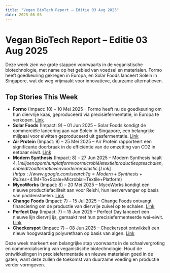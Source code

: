```yaml
---
title: "Vegan BioTech Report – Editie 03 Aug 2025"
date: 2025-08-03
---
```


# Vegan BioTech Report – Editie 03 Aug 2025

Deze week zien we grote stappen voorwaarts in de veganistische biotechnologie, met name op het gebied van voedsel en materialen. Formo heeft goedkeuring gekregen in Europa, en Solar Foods lanceert Solein in Singapore, wat de weg vrijmaakt voor innovatieve, duurzame alternatieven.

## Top Stories This Week

*   **Formo** (Impact: 10) – 10 Mei 2025 – Formo heeft nu de goedkeuring om hun diervrije kaas, geproduceerd via precisiefermentatie, in Europa te verkopen. [Link](https://www.google.com/search?q=Formo+regulatory+approval+precision-fermented+cheese+Europe)
*   **Solar Foods** (Impact: 9) – 01 Jun 2025 – Solar Foods kondigt de commerciële lancering aan van Solein in Singapore, een belangrijke mijlpaal voor eiwitten geproduceerd uit gasfermentatie. [Link](https://www.google.com/search?q=Solar+Foods+commercial+launch+Solein+Singapore)
*   **Air Protein** (Impact: 9) – 25 Mei 2025 – Air Protein rapporteert een significante doorbraak in de efficiëntie van de omzetting van CO2 in eetbaar eiwit. [Link](https://www.google.com/search?q=Air+Protein+breakthrough+CO2+conversion+efficiency)
*   **Modern Synthesis** (Impact: 8) – 27 Jun 2025 – Modern Synthesis haalt $4,1 miljoen op om hun platform voor microbiële textielproductie op te schalen, en biedt zo alternatieven voor leer en plastic. [Link](https://www.google.com/search?q=Modern+Synthesis+Raises+$4.1M+To+Scale+Microbial+Textile+Platform)
*   **MycoWorks** (Impact: 8) – 20 Mei 2025 – MycoWorks kondigt een nieuwe productiefaciliteit aan voor Reishi, hun leervervanger op basis van paddenstoelen. [Link](https://www.google.com/search?q=MycoWorks+new+production+facility+Reishi)
*   **Change Foods** (Impact: 7) – 15 Jul 2025 – Change Foods ontvangt financiering om de productie van diervrije zuivel op te schalen. [Link](https://www.google.com/search?q=Change+Foods+secures+funding+animal-free+dairy)
*   **Perfect Day** (Impact: 7) – 15 Jun 2025 – Perfect Day lanceert een nieuwe lijn diervrij ijs, gemaakt met hun precisiefermenteerde wei-eiwit. [Link](https://www.google.com/search?q=Perfect+Day+launches+new+animal-free+ice+cream)
*   **Checkerspot** (Impact: 7) – 08 Jun 2025 – Checkerspot ontwikkelt een nieuw hoogwaardig polyurethaan op basis van algen. [Link](https://www.google.com/search?q=Checkerspot+develops+algae-based+polyurethane)

Deze week markeert een belangrijke stap voorwaarts in de schaalvergroting en commercialisering van veganistische biotechnologie. Houd de ontwikkelingen in precisiefermentatie en nieuwe materialen goed in de gaten, want deze zullen de toekomst van duurzame voeding en productie verder vormgeven.